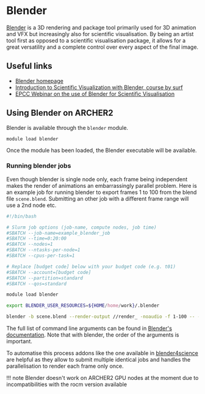 # Blender

[Blender](https://www.blender.org) is a 3D rendering and package tool primarily used for 3D animation and VFX but increasingly also for scientific visualisation. By being an artist tool first as opposed to a scientific visualisation package, it allows for a great versatility and a complete control over every aspect of the final image.


## Useful links

  - [Blender homepage](https://www.blender.org)
  - [Introduction to Scientific Visualization with Blender, course by surf](https://surf-visualization.github.io/blender-course/)
  - [EPCC Webinar on the use of Blender for Scientific Visualisation](https://www.archer2.ac.uk/training/courses/240214-visualisation-vt)


## Using Blender on ARCHER2

Blender is available through the `blender` module.

```
module load blender
```

Once the module has been loaded, the Blender executable will be available. 

### Running blender jobs


Even though blender is single node only, each frame being independent makes the render of animations an embarrassingly parallel problem. Here is an example job for running blender to export frames 1 to 100 from the blend file `scene.blend`. Submitting an other job with a different frame range will use a 2nd node etc.

```bash
#!/bin/bash

# Slurm job options (job-name, compute nodes, job time)
#SBATCH --job-name=example_blender_job
#SBATCH --time=0:20:00
#SBATCH --nodes=1
#SBATCH --ntasks-per-node=1
#SBATCH --cpus-per-task=1

# Replace [budget code] below with your budget code (e.g. t01)
#SBATCH --account=[budget code]             
#SBATCH --partition=standard
#SBATCH --qos=standard

module load blender

export BLENDER_USER_RESOURCES=${HOME/home/work}/.blender

blender -b scene.blend --render-output //render_ -noaudio -f 1-100 -- --cycles-device CPU

```

The full list of command line arguments can be found in [Blender's documentation](https://docs.blender.org/manual/en/4.2/advanced/command_line/arguments.html). Note that with blender, the order of the arguments is important. 

To automatise this process addons like the one available in [blender4science](https://github.com/EPCCed/blender4science/) are helpful as they allow to submit multiple identical jobs and handles the parallelisation to render each frame only once.

!!! note Blender doesn't work on ARCHER2 GPU nodes at the moment due to incompatibilities with the rocm version available




